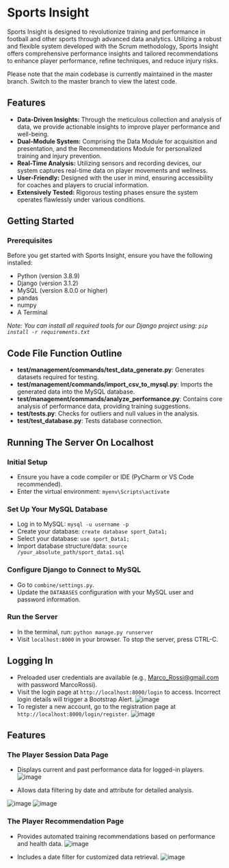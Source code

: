 # Sports Insight

Sports Insight is designed to revolutionize training and performance in football and other sports through advanced data analytics. Utilizing a robust and flexible system developed with the Scrum methodology, Sports Insight offers comprehensive performance insights and tailored recommendations to enhance player performance, refine techniques, and reduce injury risks.

Please note that the main codebase is currently maintained in the master branch.
Switch to the master branch to view the latest code.

## Features

- **Data-Driven Insights:** Through the meticulous collection and analysis of data, we provide actionable insights to improve player performance and well-being.
- **Dual-Module System:** Comprising the Data Module for acquisition and presentation, and the Recommendations Module for personalized training and injury prevention.
- **Real-Time Analysis:** Utilizing sensors and recording devices, our system captures real-time data on player movements and wellness.
- **User-Friendly:** Designed with the user in mind, ensuring accessibility for coaches and players to crucial information.
- **Extensively Tested:** Rigorous testing phases ensure the system operates flawlessly under various conditions.

## Getting Started
### Prerequisites

Before you get started with Sports Insight, ensure you have the following installed:

- Python (version 3.8.9)
- Django (version 3.1.2)
- MySQL (version 8.0.0 or higher)
- pandas
- numpy
- A Terminal

*Note: You can install all required tools for our Django project using: `pip install -r requirements.txt`*

## Code File Function Outline

- **test/management/commands/test_data_generate.py**: Generates datasets required for testing.
- **test/management/commands/import_csv_to_mysql.py**: Imports the generated data into the MySQL database.
- **test/management/commands/analyze_performance.py**: Contains core analysis of performance data, providing training suggestions.
- **test/tests.py**: Checks for outliers and null values in the analysis.
- **test/test_database.py**: Tests database connection.

## Running The Server On Localhost

### Initial Setup

- Ensure you have a code compiler or IDE (PyCharm or VS Code recommended).
- Enter the virtual environment: `myenv\Scripts\activate`

### Set Up Your MySQL Database

- Log in to MySQL: `mysql -u username -p`
- Create your database: `create database sport_Data1;`
- Select your database: `use sport_Data1;`
- Import database structure/data: `source /your_absolute_path/sport_data1.sql`

### Configure Django to Connect to MySQL

- Go to `combine/settings.py`.
- Update the `DATABASES` configuration with your MySQL user and password information.

### Run the Server

- In the terminal, run: `python manage.py runserver`
- Visit `localhost:8000` in your browser. To stop the server, press CTRL-C.

## Logging In

- Preloaded user credentials are available (e.g., Marco_Rossi@gmail.com with password MarcoRossi).
- Visit the login page at `http://localhost:8000/login` to access. Incorrect login details will trigger a Bootstrap Alert.
![image](https://github.com/aakansharamesh42/Sports-Analytics/assets/68271524/b5423902-a503-400b-93c9-0e19aedf6d42)
- To register a new account, go to the registration page at `http://localhost:8000/login/register`.
![image](https://github.com/aakansharamesh42/Sports-Analytics/assets/68271524/87553426-b3c6-455f-b901-40733af00cea)



## Features

### The Player Session Data Page

- Displays current and past performance data for logged-in players.
![image](https://github.com/aakansharamesh42/Sports-Analytics/assets/68271524/35b1fac8-2dac-44ca-832a-9198659d9fe1)

- Allows data filtering by date and attribute for detailed analysis.

![image](https://github.com/aakansharamesh42/Sports-Analytics/assets/68271524/67472f29-5b04-4e5d-a463-dcd53c1a1ee9)
![image](https://github.com/aakansharamesh42/Sports-Analytics/assets/68271524/7b77aa19-12c0-43a1-a6db-aac6097b456b)

### The Player Recommendation Page

- Provides automated training recommendations based on performance and health data.
![image](https://github.com/aakansharamesh42/Sports-Analytics/assets/68271524/77a6024e-4588-4a46-b0f0-2a5d5fce898e)

- Includes a date filter for customized data retrieval.
![image](https://github.com/aakansharamesh42/Sports-Analytics/assets/68271524/e3348d4b-c850-4570-8c5e-e4b8f1851f80)
